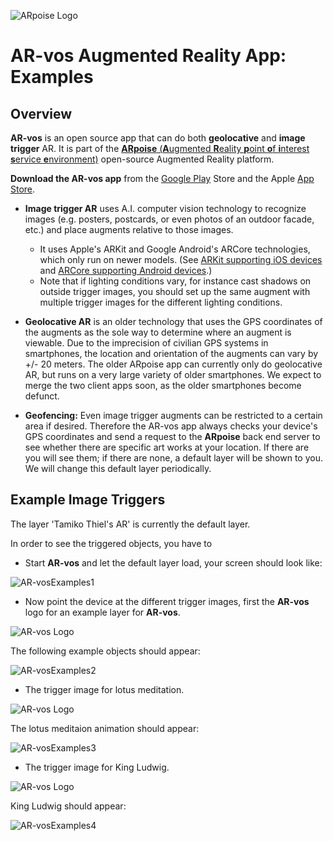 ![ARpoise Logo](/images/arvos_logo-sprite_rounded128sq.png)
# AR-vos Augmented Reality App: Examples

## Overview

**AR-vos** is an open source app that can do both **geolocative** and **image trigger** AR. It is part of the [**ARpoise** (**A**ugmented **R**eality **p**oint **o**f **i**nterest **s**ervice **e**nvironment)](http://arpoise.com/) open-source Augmented Reality platform.

**Download the AR-vos app** from the [Google Play](https://play.google.com/store/apps/details?id=com.arpoise.ARvos) Store and the Apple [App Store](https://apps.apple.com/us/app/ar-vos/id1483218444). 

- **Image trigger AR** uses A.I. computer vision technology to recognize images (e.g. posters, postcards, or even photos of an outdoor facade, etc.) and place augments relative to those images. 
  - It uses Apple's ARKit and Google Android's ARCore technologies, which only run on newer models. (See [ARKit supporting iOS devices](https://developer.apple.com/library/archive/documentation/DeviceInformation/Reference/iOSDeviceCompatibility/DeviceCompatibilityMatrix/DeviceCompatibilityMatrix.html) and [ARCore supporting Android devices](https://developers.google.com/ar/discover/supported-devices).)
  - Note that if lighting conditions vary, for instance cast shadows on outside trigger images, you should set up the same augment with multiple trigger images for the different lighting conditions.

- **Geolocative AR** is an older technology that uses the GPS coordinates of the augments as the sole way to determine where an augment is viewable. Due to the imprecision of civilian GPS systems in smartphones, the location and orientation of the augments can vary by +/- 20 meters. The older ARpoise app can currently only do geolocative AR, but runs on a very large variety of older smartphones. We expect to merge the two client apps soon, as the older smartphones become defunct. 

- **Geofencing:** Even image trigger augments can be restricted to a certain area if desired. Therefore the AR-vos app always checks your device's GPS coordinates and send a request to the **ARpoise** back end server to see whether there are specific art works at your location. If there are you will see them; if there are none, a default layer will be shown to you. We will change this default layer periodically.


## Example Image Triggers
The layer 'Tamiko Thiel's AR' is currently the default layer.

In order to see the triggered objects, you have to

- Start **AR-vos** and let the default layer load, your screen should look like:

![AR-vosExamples1](/images/AR-vosExamples1_600h.png)

- Now point the device at the different trigger images, first the **AR-vos** logo for an example layer for **AR-vos**.

![AR-vos Logo](https://www.arpoise.com/TI/arvos_logo_rgb-weiss1024.jpg)

The following example objects should appear:

![AR-vosExamples2](/images/AR-vosExamples2.PNG)

- The trigger image for lotus meditation.

![AR-vos Logo](https://www.arpoise.com/TI/zen_512sq.jpg)

The lotus meditaion animation should appear:

![AR-vosExamples3](/images/AR-vosExamples3.PNG)

- The trigger image for King Ludwig.

![AR-vos Logo](https://www.arpoise.com/TI/flag.jpg)

King Ludwig should appear:

![AR-vosExamples4](/images/AR-vosExamples4.PNG)


